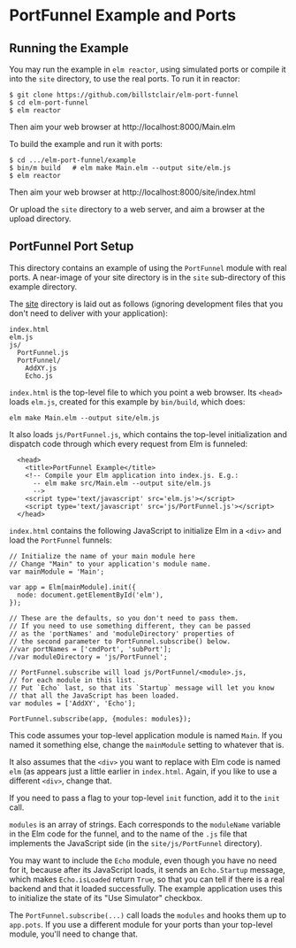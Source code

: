 # PortFunnel Example and Ports

## Running the Example

You may run the example in `elm reactor`, using simulated ports or compile it into the `site` directory, to use the real ports. To run it in reactor:

    $ git clone https://github.com/billstclair/elm-port-funnel
    $ cd elm-port-funnel
    $ elm reactor
    
Then aim your web browser at http://localhost:8000/Main.elm

To build the example and run it with ports:

    $ cd .../elm-port-funnel/example
    $ bin/m build   # elm make Main.elm --output site/elm.js
    $ elm reactor
    
Then aim your web browser at http://localhost:8000/site/index.html

Or upload the `site` directory to a web server, and aim a browser at the upload directory.

## PortFunnel Port Setup

This directory contains an example of using the `PortFunnel` module with real ports. A near-image of your site directory is in the `site` sub-directory of this example directory.

The [site](site/) directory is laid out as follows (ignoring development files that you don't need to deliver with your application):

    index.html
    elm.js
    js/
      PortFunnel.js
      PortFunnel/
        AddXY.js
        Echo.js

`index.html` is the top-level file to which you point a web browser. Its `<head>` loads `elm.js`, created for this example by `bin/build`, which does:

    elm make Main.elm --output site/elm.js
    
It also loads `js/PortFunnel.js`, which contains the top-level initialization and dispatch code through which every request from Elm is funneled:

      <head>
        <title>PortFunnel Example</title>
        <!-- Compile your Elm application into index.js. E.g.:
          -- elm make src/Main.elm --output site/elm.js
          -->
        <script type='text/javascript' src='elm.js'></script>
        <script type='text/javascript' src='js/PortFunnel.js'></script>
      </head>

`index.html` contains the following JavaScript to initialize Elm in a `<div>` and load the `PortFunnel` funnels:

    // Initialize the name of your main module here
    // Change "Main" to your application's module name.
    var mainModule = 'Main';

    var app = Elm[mainModule].init({
      node: document.getElementById('elm'),
    });

    // These are the defaults, so you don't need to pass them.
    // If you need to use something different, they can be passed
    // as the 'portNames' and 'moduleDirectory' properties of
    // the second parameter to PortFunnel.subscribe() below.
    //var portNames = ['cmdPort', 'subPort'];
    //var moduleDirectory = 'js/PortFunnel';

    // PortFunnel.subscribe will load js/PortFunnel/<module>.js,
    // for each module in this list.
    // Put `Echo` last, so that its `Startup` message will let you know
    // that all the JavaScript has been loaded.
    var modules = ['AddXY', 'Echo'];

    PortFunnel.subscribe(app, {modules: modules});

This code assumes your top-level application module is named `Main`. If you named it something else, change the `mainModule` setting to whatever that is.

It also assumes that the `<div>` you want to replace with Elm code is named `elm` (as appears just a little earlier in `index.html`. Again, if you like to use a different `<div>`, change that.

If you need to pass a flag to your top-level `init` function, add it to the `init` call.

`modules` is an array of strings. Each corresponds to the `moduleName` variable in the Elm code for the funnel, and to the name of the `.js` file that implements the JavaScript side (in the `site/js/PortFunnel` directory).

You may want to include the `Echo` module, even though you have no need for it, because after its JavaScript loads, it sends an `Echo.Startup` message, which makes `Echo.isLoaded` return `True`, so that you can tell if there is a real backend and that it loaded successfully. The example application uses this to initialize the state of its "Use Simulator" checkbox.

The `PortFunnel.subscribe(...)` call loads the `modules` and hooks them up to `app.pots`. If you use a different module for your ports than your top-level module, you'll need to change that.
